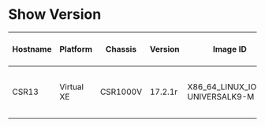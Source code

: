
# Show Version
| Hostname | Platform | Chassis | Version | Image ID | OS | Uptime | Last Reload | Last Reload Reason | Interfaces | Total Memory | Used Memeory | Serial Number | License Type |
| -------- | -------- | ------- | ------- | -------- | -- | ------ | ----------- | ------------------ | ---------- | ------------ | ------------ | ------------- | ------------ |
| CSR13 | Virtual XE | CSR1000V | 17.2.1r | X86_64_LINUX_IOSD-UNIVERSALK9-M | IOS-XE | 1 day  27 minutes |  | Unknown reason | 'Gigabit Ethernet': '24' | 718868 | 'non-volatile configuration': '32768'  'physical': '3978248' | 9SXUF37J802 | N/A(Smart License Enabled) |